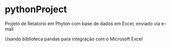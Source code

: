 # pythonProject
Projeto de Relatorio em Phyton com base de dados em Excel, enviado via e-mail

Usando biblioteca pandas para integração com o Microsoft Excel
